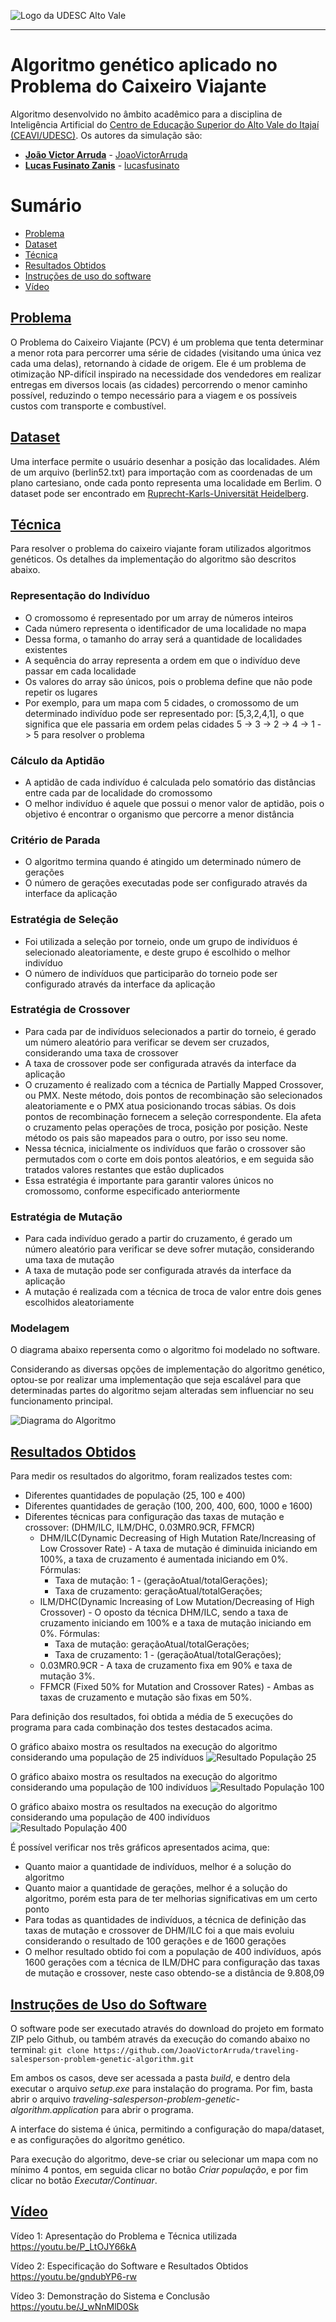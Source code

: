 <!-- Visualizador online: https://stackedit.io/ -->
 ![Logo da UDESC Alto Vale](http://www1.udesc.br/imagens/id_submenu/2019/marca_alto_vale_horizontal_assinatura_rgb_01.jpg)

---

# Algoritmo genético aplicado no Problema do Caixeiro Viajante

Algoritmo desenvolvido no âmbito acadêmico para a disciplina de Inteligência Artificial do [Centro de Educação Superior do Alto Vale do Itajaí (CEAVI/UDESC)](https://www.udesc.br/ceavi). Os autores da simulação são:

 - [**João Victor Arruda**](mailto:jvanunes1@gmail.com) - [JoaoVictorArruda](https://github.com/JoaoVictorArruda)
 - [**Lucas Fusinato Zanis**](mailto:lucasfusinato-17@hotmail.com) - [lucasfusinato](https://github.com/lucasfusinato)

# Sumário
* [Problema](#problema)
* [Dataset](#dataset)
* [Técnica](#tecnica)
* [Resultados Obtidos](#resultados)
* [Instruções de uso do software](#instrucoes)
* [Vídeo](#video)

## [Problema](#problema)
O Problema do Caixeiro Viajante (PCV) é um problema que tenta determinar a menor rota para percorrer uma série de cidades (visitando uma única vez cada uma delas), retornando à cidade de origem. Ele é um problema de otimização NP-difícil inspirado na necessidade dos vendedores em realizar entregas em diversos locais (as cidades) percorrendo o menor caminho possível, reduzindo o tempo necessário para a viagem e os possíveis custos com transporte e combustível.

## [Dataset](#dataset)
Uma interface permite o usuário desenhar a posição das localidades. Além de um arquivo (berlin52.txt) para importação com as coordenadas de um plano cartesiano, onde cada ponto representa uma localidade em Berlim. O dataset pode ser encontrado em [Ruprecht-Karls-Universität Heidelberg](http://comopt.ifi.uni-heidelberg.de/software/TSPLIB95/tsp/).

## [Técnica](#tecnica)
Para resolver o problema do caixeiro viajante foram utilizados algoritmos genéticos.
Os detalhes da implementação do algoritmo são descritos abaixo.

### Representação do Indivíduo
- O cromossomo é representado por um array de números inteiros
- Cada número representa o identificador de uma localidade no mapa
- Dessa forma, o tamanho do array será a quantidade de localidades existentes
- A sequência do array representa a ordem em que o indivíduo deve passar em cada localidade
- Os valores do array são únicos, pois o problema define que não pode repetir os lugares
- Por exemplo, para um mapa com 5 cidades, o cromossomo de um determinado indivíduo pode ser representado por: [5,3,2,4,1], o que significa que ele passaria em ordem pelas cidades 5 -> 3 -> 2 -> 4 -> 1 -> 5 para resolver o problema

### Cálculo da Aptidão
- A aptidão de cada indivíduo é calculada pelo somatório das distâncias entre cada par de localidade do cromossomo
- O melhor indivíduo é aquele que possui o menor valor de aptidão, pois o objetivo é encontrar o organismo que percorre a menor distância

### Critério de Parada
- O algoritmo termina quando é atingido um determinado número de gerações
- O número de gerações executadas pode ser configurado através da interface da aplicação

### Estratégia de Seleção
- Foi utilizada a seleção por torneio, onde um grupo de indivíduos é selecionado aleatoriamente, e deste grupo é escolhido o melhor indivíduo
- O número de indivíduos que participarão do torneio pode ser configurado através da interface da aplicação

### Estratégia de Crossover
- Para cada par de indivíduos selecionados a partir do torneio, é gerado um número aleatório para verificar se devem ser cruzados, considerando uma taxa de crossover
- A taxa de crossover pode ser configurada através da interface da aplicação
- O cruzamento é realizado com a técnica de Partially Mapped Crossover, ou PMX. Neste método, dois pontos de recombinação são selecionados aleatoriamente e o PMX atua posicionando trocas sábias. Os dois pontos de recombinação fornecem a seleção correspondente. Ela afeta o cruzamento pelas operações de troca, posição por posição. Neste método os pais são mapeados para o outro, por isso seu nome.
- Nessa técnica, inicialmente os indivíduos que farão o crossover são permutados com o corte em dois pontos aleatórios, e em seguida são tratados valores restantes que estão duplicados
- Essa estratégia é importante para garantir valores únicos no cromossomo, conforme especificado anteriormente

### Estratégia de Mutação
- Para cada indivíduo gerado a partir do cruzamento, é gerado um número aleatório para verificar se deve sofrer mutação, considerando uma taxa de mutação
- A taxa de mutação pode ser configurada através da interface da aplicação
- A mutação é realizada com a técnica de troca de valor entre dois genes escolhidos aleatoriamente

### Modelagem
O diagrama abaixo repersenta como o algoritmo foi modelado no software.

Considerando as diversas opções de implementação do algoritmo genético, optou-se por realizar uma implementação que seja escalável para que determinadas partes do algoritmo sejam alteradas sem influenciar no seu funcionamento principal.

![Diagrama do Algoritmo](https://github.com/JoaoVictorArruda/traveling-salesperson-problem-genetic-algorithm/blob/master/img/diagrama.PNG)

## [Resultados Obtidos](#resultados)

Para medir os resultados do algoritmo, foram realizados testes com:
- Diferentes quantidades de população (25, 100 e 400)
- Diferentes quantidades de geração (100, 200, 400, 600, 1000 e 1600)
- Diferentes técnicas para configuração das taxas de mutação e crossover: (DHM/ILC, ILM/DHC, 0.03MR0.9CR, FFMCR)
  * DHM/ILC(Dynamic Decreasing of High Mutation Rate/Increasing of Low Crossover Rate) - A taxa de mutação é diminuida iniciando em 100%, a taxa de cruzamento é aumentada iniciando em 0%. Fórmulas:
    * Taxa de mutação: 1 - (geraçãoAtual/totalGerações);
    * Taxa de cruzamento: geraçãoAtual/totalGerações;
  * ILM/DHC(Dynamic Increasing of Low Mutation/Decreasing of High Crossover) - O oposto da técnica DHM/ILC, sendo a taxa de cruzamento iniciando em 100% e a taxa de mutação iniciando em 0%. Fórmulas:
    * Taxa de mutação: geraçãoAtual/totalGerações;
    * Taxa de cruzamento: 1 - (geraçãoAtual/totalGerações);
  * 0.03MR0.9CR - A taxa de cruzamento fixa em 90% e taxa de mutação 3%.
  * FFMCR (Fixed 50% for Mutation and Crossover Rates) - Ambas as taxas de cruzamento e mutação são fixas em 50%.

Para definição dos resultados, foi obtida a média de 5 execuções do programa para cada combinação dos testes destacados acima.

O gráfico abaixo mostra os resultados na execução do algoritmo considerando uma população de 25 indivíduos
![Resultado População 25](https://github.com/JoaoVictorArruda/traveling-salesperson-problem-genetic-algorithm/blob/master/img/resultado-25.PNG)

O gráfico abaixo mostra os resultados na execução do algoritmo considerando uma população de 100 indivíduos
![Resultado População 100](https://github.com/JoaoVictorArruda/traveling-salesperson-problem-genetic-algorithm/blob/master/img/resultado-100.PNG)

O gráfico abaixo mostra os resultados na execução do algoritmo considerando uma população de 400 indivíduos
![Resultado População 400](https://github.com/JoaoVictorArruda/traveling-salesperson-problem-genetic-algorithm/blob/master/img/resultado-400.PNG)

É possível verificar nos três gráficos apresentados acima, que:
- Quanto maior a quantidade de indivíduos, melhor é a solução do algoritmo
- Quanto maior a quantidade de gerações, melhor é a solução do algoritmo, porém esta para de ter melhorias significativas em um certo ponto
- Para todas as quantidades de indivíduos, a técnica de definição das taxas de mutação e crossover de DHM/ILC foi a que mais evoluiu considerando o resultado de 100 gerações e de 1600 gerações
- O melhor resultado obtido foi com a população de 400 indivíduos, após 1600 gerações com a técnica de ILM/DHC para configuração das taxas de mutação e crossover, neste caso obtendo-se a distância de 9.808,09

## [Instruções de Uso do Software](#instrucoes)

O software pode ser executado através do download do projeto em formato ZIP pelo Github, ou também através da execução do comando abaixo no terminal:
`git clone https://github.com/JoaoVictorArruda/traveling-salesperson-problem-genetic-algorithm.git`

Em ambos os casos, deve ser acessada a pasta *build*, e dentro dela executar o arquivo *setup.exe* para instalação do programa. Por fim, basta abrir o arquivo *traveling-salesperson-problem-genetic-algorithm.application* para abrir o programa.

A interface do sistema é única, permitindo a configuração do mapa/dataset, e as configurações do algoritmo genético.

Para execução do algoritmo, deve-se criar ou selecionar um mapa com no mínimo 4 pontos, em seguida clicar no botão *Criar população*, e por fim clicar no botão *Executar/Continuar*.

## [Vídeo](#video)

Vídeo 1: Apresentação do Problema e Técnica utilizada
https://youtu.be/P_LtOJY66kA

Vídeo 2: Especificação do Software e Resultados Obtidos
https://youtu.be/gndubYP6-rw

Vídeo 3: Demonstração do Sistema e Conclusão
https://youtu.be/J_wNnMlD0Sk
